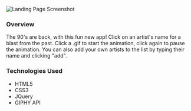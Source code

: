 ![Landing Page Screenshot](https://github.com/nessienessquik/90s-channel/blob/master/screenshots/Screenshot-01.png)

### Overview
The 90's are back, with this fun new app! Click on an artist's name for a blast from the past. Click a .gif to start the animation, click again to pause the animation. You can also add your own artists to the list by typing their name and clicking "add".

### Technologies Used
* HTML5 
* CSS3
* JQuery
* GIPHY API
